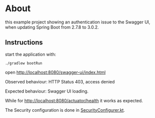 # About

this example project showing an authentication issue to the Swagger UI, when updating Spring Boot from 2.7.8 to 3.0.2.

## Instructions

start the application with:
```
./gradlew bootRun
```

open [http://localhost:8080/swagger-ui/index.html](http://localhost:8080/swagger-ui/index.html)

Observed behaviour: HTTP Status 403, access denied

Expected behaviour: Swagger UI loading.

While for [http://localhost:8080/actuator/health](http://localhost:8080/actuator/health) it works as expected.

The Security configuration is done in [SecurityConfigurer.kt](src/main/kotlin/com/example/config/SecurityConfigurer.kt).
